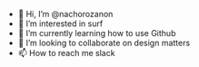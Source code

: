 - 👋 Hi, I’m @nachorozanon
- 👀 I’m interested in surf 
- 🌱 I’m currently learning how to use Github
- 💞️ I’m looking to collaborate on design matters
- 📫 How to reach me slack

<!---
nachorozanon/nachorozanon is a ✨ special ✨ repository because its `README.md` (this file) appears on your GitHub profile.
You can click the Preview link to take a look at your changes.
--->
